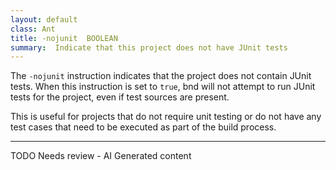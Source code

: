 ```yaml
---
layout: default
class: Ant
title: -nojunit  BOOLEAN
summary:  Indicate that this project does not have JUnit tests
---
```


The `-nojunit` instruction indicates that the project does not contain JUnit tests. When this instruction is set to `true`, bnd will not attempt to run JUnit tests for the project, even if test sources are present.

This is useful for projects that do not require unit testing or do not have any test cases that need to be executed as part of the build process.


---
TODO Needs review - AI Generated content